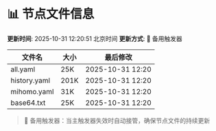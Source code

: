 # 📊 节点文件信息

**更新时间**: 2025-10-31 12:20:51 北京时间
**更新方式**: 🔄 备用触发器

| 文件名 | 大小 | 最后修改 |
|--------|------|----------|
| all.yaml | 25K | 2025-10-31 12:20 |
| history.yaml | 201K | 2025-10-31 12:20 |
| mihomo.yaml | 31K | 2025-10-31 12:20 |
| base64.txt | 25K | 2025-10-31 12:20 |

> 🔄 备用触发器：当主触发器失效时自动接管，确保节点文件的持续更新
